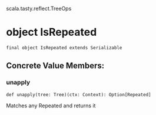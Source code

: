 scala.tasty.reflect.TreeOps
# object IsRepeated

<pre><code class="language-scala" >final object IsRepeated extends Serializable</pre></code>
## Concrete Value Members:
### unapply
<pre><code class="language-scala" >def unapply(tree: Tree)(ctx: Context): Option[Repeated]</pre></code>
Matches any Repeated and returns it

